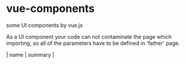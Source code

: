 # vue-components
some UI components by vue.js 

As a UI component your code can not contaminate the page which importing, so all of the parameters have to be defined in 'father' page.

| name | summary |
